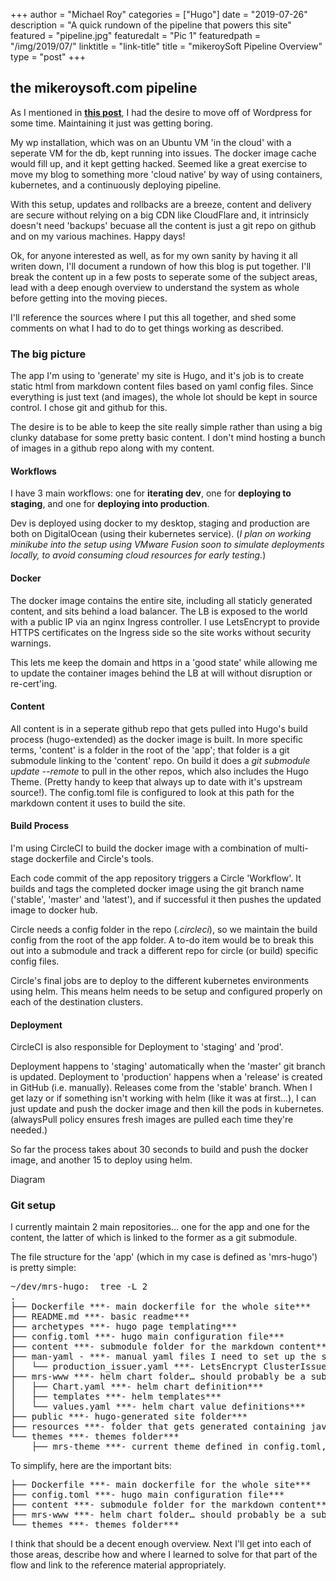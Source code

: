 +++
author = "Michael Roy"
categories = ["Hugo"]
date = "2019-07-26"
description = "A quick rundown of the pipeline that powers this site"
featured = "pipeline.jpg"
featuredalt = "Pic 1"
featuredpath = "/img/2019/07/"
linktitle = "link-title"
title = "mikeroySoft Pipeline Overview"
type = "post"
+++

## the mikeroysoft.com pipeline

As I mentioned in **[this post](/blog/go-for-hugo/)**, I had the desire to move off of Wordpress for some time. Maintaining it just was getting boring.

My wp installation, which was on an Ubuntu VM 'in the cloud' with a seperate VM for the db, kept running into issues. The docker image cache would fill up, and it kept getting hacked. Seemed like a great exercise to move my blog to something more 'cloud native' by way of using containers, kubernetes, and a continuously deploying pipeline.

With this setup, updates and rollbacks are a breeze, content and delivery are secure without relying on a big CDN like CloudFlare and, it intrinsicly doesn't need 'backups' becuase all the content is just a git repo on github and on my various machines. Happy days!

Ok, for anyone interested as well, as for my own sanity by having it all writen down, I'll document a rundown of how this blog is put together. I'll break the content up in a few posts to seperate some of the subject areas, lead with a deep enough overview to understand the system as whole before getting into the moving pieces.

I'll reference the sources where I put this all together, and shed some comments on what I had to do to get things working as described.

### The big picture

The app I'm using to 'generate' my site is Hugo, and it's job is to create static html from markdown content files based on yaml config files. Since everything is just text (and images), the whole lot should be kept in source control. I chose git and github for this.

The desire is to be able to keep the site really simple rather than using a big clunky database for some pretty basic content. I don't mind hosting a bunch of images in a github repo along with my content.

#### Workflows

I have 3 main workflows: one for **iterating dev**, one for **deploying to staging**, and one for **deploying into production**.

Dev is deployed using docker to my desktop, staging and production are both on DigitalOcean (using their kubernetes service). (*I plan on working minikube into the setup using VMware Fusion soon to simulate deployments locally, to avoid consuming cloud resources for early testing.*)

#### Docker

The docker image contains the entire site, including all staticly generated content, and sits behind a load balancer. The LB is exposed to the world with a public IP via an nginx Ingress controller. I use LetsEncrypt to provide HTTPS certificates on the Ingress side so the site works without security warnings.

This lets me keep the domain and https in a 'good state' while allowing me to update the container images behind the LB at will without disruption or re-cert'ing.

#### Content

All content is in a seperate github repo that gets pulled into Hugo's build process (hugo-extended) as the docker image is built. In more specific terms, 'content' is a folder in the root of the 'app'; that folder is a git submodule linking to the 'content' repo. On build it does a *git submodule update --remote* to pull in the other repos, which also includes the Hugo Theme. (Pretty handy to keep that always up to date with it's upstream source!). The config.toml file is configured to look at this path for the markdown content it uses to build the site.

#### Build Process

I'm using CircleCI to build the docker image with a combination of multi-stage dockerfile and Circle's tools.

Each code commit of the app repository triggers a Circle 'Workflow'. It builds and tags the completed docker image using the git branch name ('stable', 'master' and 'latest'), and if successful it then pushes the updated image to docker hub.

Circle needs a config folder in the repo (*.circleci*), so we maintain the build config from the root of the app folder. A to-do item would be to break this out into a submodule and track a different repo for circle (or build) specific config files.

Circle's final jobs are to deploy to the different kubernetes environments using helm. This means helm needs to be setup and configured properly on each of the destination clusters.

#### Deployment

CircleCI is also responsible for Deployment to 'staging' and 'prod'.

Deployment happens to 'staging' automatically when the 'master' git branch is updated. Deployment to 'production' happens when a 'release' is created in GitHub (i.e. manually). Releases come from the 'stable' branch. When I get lazy or if something isn't working with helm (like it was at first…), I can just update and push the docker image and then kill the pods in kubernetes. (alwaysPull policy ensures fresh images are pulled each time they're needed.)

So far the process takes about 30 seconds to build and push the docker image, and another 15 to deploy using helm.

Diagram

### Git setup

I currently maintain 2 main repositories… one for the app and one for the content, the latter of which is linked to the former as a git submodule.

The file structure for the 'app' (which in my case is defined as 'mrs-hugo') is pretty simple:

<pre>
~/dev/mrs-hugo:  tree -L 2
.
├── Dockerfile ***- main dockerfile for the whole site***
├── README.md ***- basic readme***
├── archetypes ***- hugo page templating***
├── config.toml ***- hugo main configuration file***
├── content ***- submodule folder for the markdown content***
├── man-yaml - ***- manual yaml files I need to set up the site (one-time-operation stuff)***
│   └── production_issuer.yaml ***- LetsEncrypt ClusterIssuer spec***
├── mrs-www ***- helm chart folder… should probably be a submodule***
│   ├── Chart.yaml ***- helm chart definition***
│   ├── templates ***- helm templates***
│   └── values.yaml ***- helm chart value definitions***
├── public ***- hugo-generated site folder***
├── resources ***- folder that gets generated containing javascript and scss assets***
└── themes ***- themes folder***
    ├── mrs-theme ***- current theme defined in config.toml, included as a submodule***
</pre>
To simplify, here are the important bits:
<pre>
├── Dockerfile ***- main dockerfile for the whole site***
├── config.toml ***- hugo main configuration file***
├── content ***- submodule folder for the markdown content***
├── mrs-www ***- helm chart folder… should probably be a submodule***
└── themes ***- themes folder***
</pre>
I think that should be a decent enough overview. Next I'll get into each of those areas, describe how and where I learned to solve for that part of the flow and link to the reference material appropriately.
